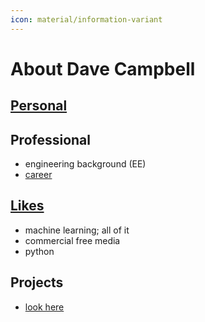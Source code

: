 ```yaml
---
icon: material/information-variant
---
```


# About Dave Campbell

## [Personal](/personal/personal.md)

## Professional
- engineering background (EE)
- [career](career.md)

## [Likes](likes.md)
- machine learning; all of it
- commercial free media
- python

## Projects
- [look here](interests.md)
